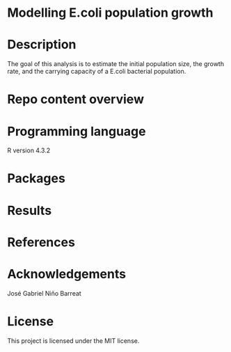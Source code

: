 # Modelling E.coli population growth

# Description
The goal of this analysis is to estimate the initial population size, the growth rate, and the carrying capacity of a E.coli bacterial population. 

# Repo content overview


# Programming language
R version 4.3.2

# Packages

# Results


# References


# Acknowledgements
José Gabriel Niño Barreat

# License
This project is licensed under the MIT license.

